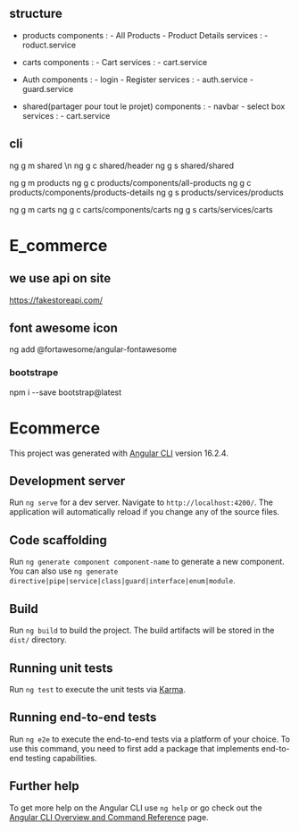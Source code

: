 ## structure
- products
	components :
		- All Products
		- Product Details
        services :
        	- roduct.service
        	
- carts
	components :
		- Cart
	services   :
		- cart.service

       	
- Auth
	components :
		- login
		- Register
	services   :
		- auth.service
		- guard.service
		

- shared(partager pour tout le projet)
	components :
		- navbar
		- select box
	services   :
		- cart.service
## cli
ng g m shared \n
ng g c shared/header
ng g s shared/shared

ng g m products
ng g c products/components/all-products
ng g c products/components/products-details
ng g s products/services/products

ng g m carts
ng g c carts/components/carts
ng g s carts/services/carts

# E_commerce
## we use api on site 
https://fakestoreapi.com/


## font awesome icon 
ng add @fortawesome/angular-fontawesome

### bootstrape
npm i --save bootstrap@latest
# Ecommerce

This project was generated with [Angular CLI](https://github.com/angular/angular-cli) version 16.2.4.

## Development server

Run `ng serve` for a dev server. Navigate to `http://localhost:4200/`. The application will automatically reload if you change any of the source files.

## Code scaffolding

Run `ng generate component component-name` to generate a new component. You can also use `ng generate directive|pipe|service|class|guard|interface|enum|module`.

## Build

Run `ng build` to build the project. The build artifacts will be stored in the `dist/` directory.

## Running unit tests

Run `ng test` to execute the unit tests via [Karma](https://karma-runner.github.io).

## Running end-to-end tests

Run `ng e2e` to execute the end-to-end tests via a platform of your choice. To use this command, you need to first add a package that implements end-to-end testing capabilities.

## Further help

To get more help on the Angular CLI use `ng help` or go check out the [Angular CLI Overview and Command Reference](https://angular.io/cli) page.
